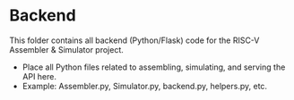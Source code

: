 # Backend

This folder contains all backend (Python/Flask) code for the RISC-V Assembler & Simulator project.

- Place all Python files related to assembling, simulating, and serving the API here.
- Example: Assembler.py, Simulator.py, backend.py, helpers.py, etc.
